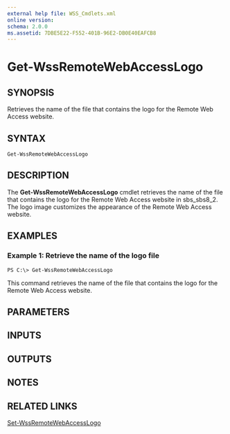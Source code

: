 ```yaml
---
external help file: WSS_Cmdlets.xml
online version: 
schema: 2.0.0
ms.assetid: 7DBE5E22-F552-401B-96E2-DB0E40EAFCB8
---
```


# Get-WssRemoteWebAccessLogo

## SYNOPSIS
Retrieves the name of the file that contains the logo for the Remote Web Access website.

## SYNTAX

```
Get-WssRemoteWebAccessLogo
```

## DESCRIPTION
The **Get-WssRemoteWebAccessLogo** cmdlet retrieves the name of the file that contains the logo for the Remote Web Access website in sbs_sbs8_2.
The logo image customizes the appearance of the Remote Web Access website.

## EXAMPLES

### Example 1: Retrieve the name of the logo file
```
PS C:\> Get-WssRemoteWebAccessLogo
```

This command retrieves the name of the file that contains the logo for the Remote Web Access website.

## PARAMETERS

## INPUTS

## OUTPUTS

## NOTES

## RELATED LINKS

[Set-WssRemoteWebAccessLogo](./Set-WssRemoteWebAccessLogo.md)

